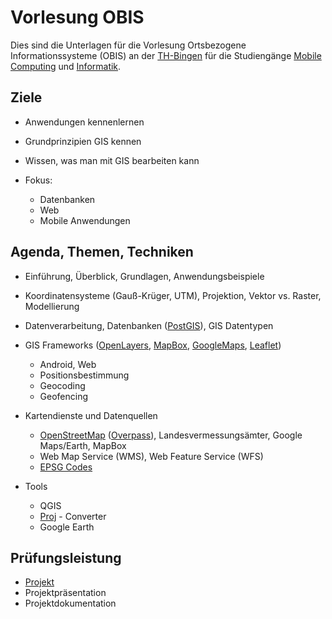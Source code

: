 # Vorlesung OBIS

Dies sind die Unterlagen für die Vorlesung Ortsbezogene Informationssysteme (OBIS) an der [TH-Bingen](https://www.th-bingen.de/home/) für die Studiengänge [Mobile Computing](https://www.th-bingen.de/studium/studiengaenge/mobile-computing/ueberblick/) und [Informatik](https://www.th-bingen.de/studium/studiengaenge/informatik/ueberblick/).

## Ziele

- Anwendungen kennenlernen
- Grundprinzipien GIS kennen
- Wissen, was man mit GIS bearbeiten kann
- Fokus:

  - Datenbanken
  - Web
  - Mobile Anwendungen

## Agenda, Themen, Techniken

- Einführung, Überblick, Grundlagen, Anwendungsbeispiele
- Koordinatensysteme (Gauß-Krüger, UTM), Projektion, Vektor vs. Raster, Modellierung
- Datenverarbeitung, Datenbanken ([PostGIS](http://postgis.net/)), GIS Datentypen
- GIS Frameworks ([OpenLayers](http://openlayers.org/), [MapBox](https://www.mapbox.com/), [GoogleMaps](https://developers.google.com/maps/), [Leaflet](http://leafletjs.com/))

  - Android, Web
  - Positionsbestimmung
  - Geocoding
  - Geofencing

- Kartendienste und Datenquellen

  - [OpenStreetMap](https://www.openstreetmap.org/way/31144335/) ([Overpass](https://overpass-turbo.eu/)), Landesvermessungsämter, Google Maps/Earth, MapBox
  - Web Map Service (WMS), Web Feature Service (WFS)
  - [EPSG Codes](http://spatialreference.org/ref/epsg/)

- Tools

  - QGIS
  - [Proj](http://proj4.org/index.html) - Converter
  - Google Earth

## Prüfungsleistung

- [Projekt](projekt/README.md)
- Projektpräsentation
- Projektdokumentation
